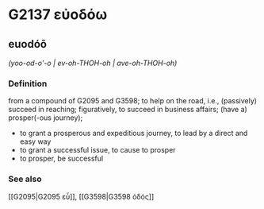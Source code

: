 # G2137 εὐοδόω

## euodóō

_(yoo-od-o'-o | ev-oh-THOH-oh | ave-oh-THOH-oh)_

### Definition

from a compound of G2095 and G3598; to help on the road, i.e., (passively) succeed in reaching; figuratively, to succeed in business affairs; (have a) prosper(-ous journey); 

- to grant a prosperous and expeditious journey, to lead by a direct and easy way
- to grant a successful issue, to cause to prosper
- to prosper, be successful

### See also

[[G2095|G2095 εὖ]], [[G3598|G3598 ὁδός]]
